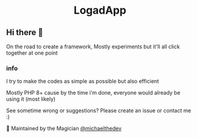 <h1 align="center">LogadApp</h1>

## Hi there 👋
On the road to create a framework, Mostly experiments but it'll all click together at one point

### info
I try to make the codes as simple as possible but also efficient

Mostly PHP 8+ cause by the time i'm done, everyone would already be using it (most likely)

See sometime wrong or suggestions? Please create an issue or contact me :)

🧙 Maintained by the Magician [@michaelthedev](https://github.com/michaelthedev)
